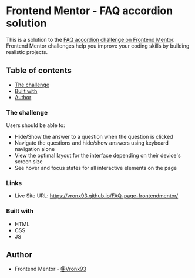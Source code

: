 # Frontend Mentor - FAQ accordion solution

This is a solution to the [FAQ accordion challenge on Frontend Mentor](https://www.frontendmentor.io/challenges/faq-accordion-wyfFdeBwBz). Frontend Mentor challenges help you improve your coding skills by building realistic projects. 

## Table of contents

  - [The challenge](#the-challenge)
  - [Built with](#built-with)
  - [Author](#author)



### The challenge

Users should be able to:

- Hide/Show the answer to a question when the question is clicked
- Navigate the questions and hide/show answers using keyboard navigation alone
- View the optimal layout for the interface depending on their device's screen size
- See hover and focus states for all interactive elements on the page

### Links

- Live Site URL: https://vronx93.github.io/FAQ-page-frontendmentor/


### Built with

- HTML
- CSS
- JS


## Author

- Frontend Mentor - [@Vronx93](https://www.frontendmentor.io/profile/Vronx93)
